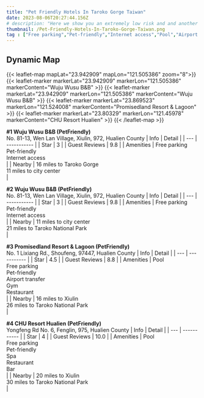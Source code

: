 ```yaml
---
title: "Pet Friendly Hotels In Taroko Gorge Taiwan"
date: 2023-08-06T20:27:44.156Z
# description: "Here we show you an extremely low risk and and another medium risk approach to earn passive income "
thumbnail: /Pet-Friendly-Hotels-In-Taroko-Gorge-Taiwan.png
tag : ["Free parking","Pet-friendly","Internet access","Pool","Airport transfer","Gym","Restaurant","Spa","Bar"]
---
```


## Dynamic Map
{{< leaflet-map  mapLat="23.942909" mapLon="121.505386" zoom="8">}}
    {{< leaflet-marker markerLat="23.942909" markerLon="121.505386" markerContent="Wuju Wusu B&B" >}}
    {{< leaflet-marker markerLat="23.942909" markerLon="121.505386" markerContent="Wuju Wusu B&B" >}}
    {{< leaflet-marker markerLat="23.869523" markerLon="121.524008" markerContent="Promisedland Resort & Lagoon" >}}
    {{< leaflet-marker markerLat="23.80329" markerLon="121.45978" markerContent="CHU Resort Hualien" >}}
{{< /leaflet-map >}}


**#1 Wuju Wusu B&B (PetFriendly)**<br>No. 81-13, Wen Lan Village, Xiulin, 972, Hualien County
| Info | Detail |
| --- | ----------- |
| Star | 3 |
| Guest Reviews | 9.8 |
| Amenities | Free parking<br>Pet-friendly<br>Internet access<br> |
| Nearby | 16 miles to Taroko Gorge<br>11 miles to city center<br> |

**#2 Wuju Wusu B&B (PetFriendly)**<br>No. 81-13, Wen Lan Village, Xiulin, 972, Hualien County
| Info | Detail |
| --- | ----------- |
| Star | 3 |
| Guest Reviews | 9.8 |
| Amenities | Free parking<br>Pet-friendly<br>Internet access<br> |
| Nearby | 11 miles to city center<br>21 miles to Taroko National Park<br> |

**#3 Promisedland Resort & Lagoon (PetFriendly)**<br>No. 1 Lixiang Rd., Shoufeng, 97447, Hualien County
| Info | Detail |
| --- | ----------- |
| Star | 4.5 |
| Guest Reviews | 8.8 |
| Amenities | Pool<br>Free parking<br>Pet-friendly<br>Airport transfer<br>Gym<br>Restaurant<br> |
| Nearby | 16 miles to Xiulin<br>26 miles to Taroko National Park<br> |

**#4 CHU Resort Hualien (PetFriendly)**<br>Yongfeng Rd No. 6, Fenglin, 975, Hualien County
| Info | Detail |
| --- | ----------- |
| Star | 4 |
| Guest Reviews | 10.0 |
| Amenities | Pool<br>Free parking<br>Pet-friendly<br>Spa<br>Restaurant<br>Bar<br> |
| Nearby | 20 miles to Xiulin<br>30 miles to Taroko National Park<br> |

